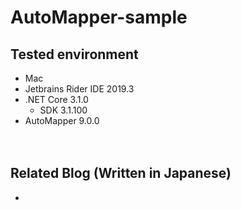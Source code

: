 AutoMapper-sample
===

## Tested environment

- Mac
- Jetbrains Rider IDE 2019.3
- .NET Core 3.1.0
  - SDK 3.1.100
- AutoMapper 9.0.0

　  

## Related Blog (Written in Japanese)

- 
